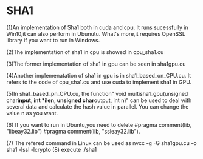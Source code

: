 # SHA1
(1)An implementation of Sha1 both in cuda and cpu. It runs sucessfully in Win10,it can also perform in Ubunutu.
What's more,it requires OpenSSL library if you want to run in Windows.

(2)The implementation of sha1 in cpu is showed in cpu_sha1.cu

(3)The former implementation of sha1 in gpu can be seen in sha1gpu.cu

(4)Another implemenatation of sha1 in gpu is in sha1_based_on_CPU.cu. It refers to the code of cpu_sha1.cu and use cuda to implement sha1 in GPU.

(5)In sha1_based_pn_CPU.cu, the function" void multisha1_gpu(unsigned char**input, int *ilen, unsigned char**output, int n)" can be used to deal with several data and calculate the hash value in parallel. You can change the value n as you want.

(6) If you want to run in Ubuntu,you need to delete #pragma comment(lib, "libeay32.lib") #pragma comment(lib, "ssleay32.lib").

(7) The refered command in Linux can be used as nvcc -g -G sha1gpu.cu -o sha1 -lssl -lcrypto
(8) execute ./sha1
